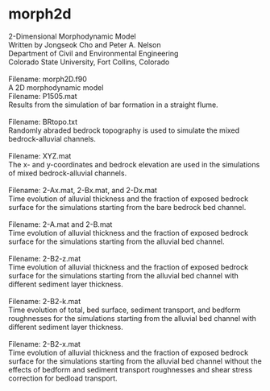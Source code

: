 # morph2d
2-Dimensional Morphodynamic Model<br />
Written by Jongseok Cho and Peter A. Nelson<br />
Department of Civil and Environmental Engineering<br />
Colorado State University, Fort Collins, Colorado<br />
<br />
Filename: morph2D.f90<br />
A 2D morphodynamic model<br/>
Filename: P1505.mat<br/>
Results from the simulation of bar formation in a straight flume.<br />
<br />
Filename: BRtopo.txt<br />
Randomly abraded bedrock topography is used to simulate the mixed bedrock-alluvial channels. <br />
<br />
Filename: XYZ.mat<br />
The x- and y-coordinates and bedrock elevation are used in the simulations of mixed bedrock-alluvial channels.<br />
<br />
Filename: 2-Ax.mat, 2-Bx.mat, and 2-Dx.mat<br />
Time evolution of alluvial thickness and the fraction of exposed bedrock surface for the simulations starting from the bare bedrock bed channel.<br />
<br />
Filename: 2-A.mat and 2-B.mat<br />
Time evolution of alluvial thickness and the fraction of exposed bedrock surface for the simulations starting from the alluvial bed channel.<br />
<br />
Filename: 2-B2-z.mat<br />
Time evolution of alluvial thickness and the fraction of exposed bedrock surface for the simulations starting from the alluvial bed channel with different sediment layer thickness.<br />
<br />
Filename: 2-B2-k.mat<br />
Time evolution of total, bed surface, sediment transport, and bedform roughnesses for the simulations starting from the alluvial bed channel with different sediment layer thickness.<br />
<br />
Filename: 2-B2-x.mat<br />
Time evolution of alluvial thickness and the fraction of exposed bedrock surface for the simulations starting from the alluvial bed channel without the effects of bedform and sediment transport roughnesses and shear stress correction for bedload transport.
